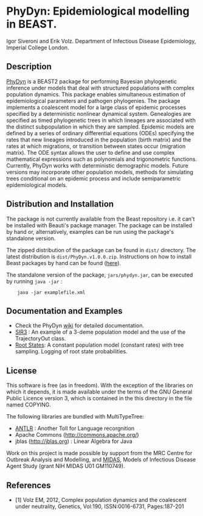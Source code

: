 # PhyDyn: Epidemiological modelling in BEAST.

Igor Siveroni and Erik Volz.
Department of Infectious Disease Epidemiology, Imperial College London.

## Description
[PhyDyn](https://github.com/mrc-ide/PhyDyn/wiki) is a BEAST2 package for performing Bayesian phylogenetic inference under models that deal with structured populations with complex population dynamics.
This package enables simultaneous estimation of epidemiological parameters and pathogen phylogenies. The package implements a coalescent model for a large class of epidemic processes specified by a deterministic nonlinear dynamical system. Genealogies are specified as timed phylogenetic trees in which lineages are associated with the distinct subpopulation in which they are sampled. Epidemic models are defined by a series of ordinary differential equations (ODEs) specifying the rates that new lineages introduced in the population (birth matrix) and the rates at which migrations, or transition between states occur (migration matrix). The ODE syntax allows the user to define and use complex mathematical expressions such as  polynomials and trigonometric functions. Currently, PhyDyn works with deterministic demographic models. Future versions may incorporate other population models, methods for simulating trees conditional on an epidemic process and include semiparametric epidemiological models.

## Distribution and Installation

The package is not currently available from the Beast repository i.e. it can't be installed with Beauti's package manager. The package can be installed by hand or, alternatively, examples can be run using the package's standalone version.

The zipped distribution of the package can be found in `dist/` directory. The latest distribution is `dist/PhyDyn.v1.0.0.zip`.
Instructions on how to install Beast packages by hand can be found ([here](https://www.beast2.org/managing-packages/)).


The standalone version of the package, `jars/phydyn.jar`, can be executed by running  `java -jar` :
```
    java -jar examplefile.xml
```


## Documentation and Examples

* Check the PhyDyn [wiki](https://github.com/mrc-ide/PhyDyn/wiki) for detailed documentation.
* [SIR3](examples/SIR3) : An example of a 3-deme population model and the use of the TrajectoryOut class.
* [Root States](examples/roosStates): A constant population model (constant rates) with tree sampling. Logging of root state probabilities.

## License

This software is free (as in freedom). With the exception of the libraries on which it depends, it is made available under the terms of the GNU General Public Licence version 3, which is contained in the this directory in the file named COPYING.

The following libraries are bundled with MultiTypeTree:

* [ANTLR](http://www.antlr.org/) : Another Toll for Language recorgnition
* Apache Commons (http://commons.apache.org/)
* jblas (http://jblas.org) : Linear Algebra for Java

Work on this project is made possible by support from the MRC Centre for Outbreak Analysis and Modelling, and [MIDAS](http://www.epimodels.org/), Models of Infectious Disease Agent Study (grant NIH MIDAS U01 GM110749).


## References
* [1] Volz EM, 2012, Complex population dynamics and the coalescent under neutrality, Genetics, Vol:190, ISSN:0016-6731, Pages:187-201
